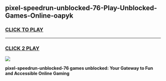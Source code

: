 
## pixel-speedrun-unblocked-76-Play-Unblocked-Games-Online-oapyk
<h3>
<a href="https://premium76.site?title=pixel-speedrun-unblocked-76&ref=25A">CLICK TO PLAY</a></h3>
<hr>

<h3>
<a href="https://premium76.site?title=pixel-speedrun-unblocked-76&ref=25A">CLICK 2 PLAY</a>
  
</h3>

<a href="https://premium76.site?title=pixel-speedrun-unblocked-76&ref=25A"><img src="https://clearcache.store/games.png"></a>


**pixel-speedrun-unblocked-76 games unblocked: Your Gateway to Fun and Accessible Online Gaming**
